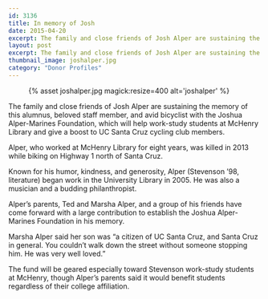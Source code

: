 ```yaml
---
id: 3136
title: In memory of Josh
date: 2015-04-20
excerpt: The family and close friends of Josh Alper are sustaining the memory of this alumnus, beloved staff member, and avid bicyclist with the Joshua Alper-Marines Foundation.
layout: post
excerpt: The family and close friends of Josh Alper are sustaining the memory of this alumnus, beloved staff member, and avid bicyclist with the Joshua Alper-Marines Foundation.
thumbnail_image: joshalper.jpg
category: "Donor Profiles"
---
```

<figure class="inline-image right">
{% asset joshalper.jpg magick:resize=400 alt='joshalper' %}
<figcaption></figcaption></figure>

The family and close friends of Josh Alper are sustaining the memory of this alumnus, beloved staff member, and avid bicyclist with the Joshua Alper-Marines Foundation, which will help work-study students at McHenry Library and give a boost to UC Santa Cruz cycling club members.

Alper, who worked at McHenry Library for eight years, was killed in 2013 while biking on Highway 1 north of Santa Cruz.

Known for his humor, kindness, and generosity, Alper (Stevenson &#8217;98, literature) began work in the University Library in 2005. He was also a musician and a budding philanthropist.

Alper&#8217;s parents, Ted and Marsha Alper, and a group of his friends have come forward with a large contribution to establish the Joshua Alper-Marines Foundation in his memory.

Marsha Alper said her son was &#8220;a citizen of UC Santa Cruz, and Santa Cruz in general. You couldn&#8217;t walk down the street without someone stopping him. He was very well loved.&#8221;

The fund will be geared especially toward Stevenson work-study students at McHenry, though Alper&#8217;s parents said it would benefit students regardless of their college affiliation.
